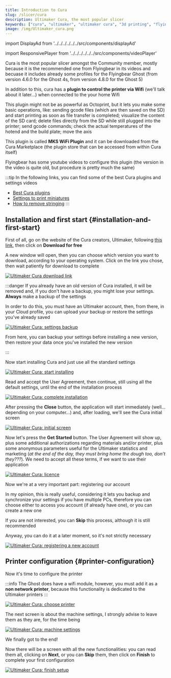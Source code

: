```yaml
---
title: Introduction to Cura
slug: /slicer/cura
description: Ultimaker Cura, the most popular slicer
keywords: ["cura", "ultimaker", "ultimaker cura", "3d printing", "flyingbear", "flying bear", "flyingbear ghost", "slicer", "slicing"]
image: /img/Ultimaker_cura.png
---
```

import DisplayAd from '../../../../../../src/components/displayAd'

import ResponsivePlayer from '../../../../../../src/components/videoPlayer'

Cura is the most popular slicer amongst the Community member, mostly because it is the recommended one from Flyingbear in its videos and becuase it includes already some profiles for the Flyingbear Ghost (from version 4.6.0 for the Ghost 4s, from version 4.8.0 for the Ghost 5)

In addition to this, cura has a **plugin to control the printer via Wifi** (we'll talk about it later...) when connected to the your home Wifi

This plugin might not be as powerful as Octoprint, but it lets you make some basic operations, like: sending gcode files (which are then saved on the SD) and start printing as soon as file transfer is completed; visualize the content of the SD card; delete files directly from the SD while still plugged into the printer; send gcode commands; check the actual temperatures of the hotend and the build plate; move the axis

This plugin is called **MKS WiFi Plugin** and it can be downloaded from the Cura Marketplace (the plugin store that can be accessed from within Cura itself)

Flyingbear has some youtube videos to configure this plugin (the version in the video is quite old, but procedure is pretty much the same)

<ResponsivePlayer
  src="https://www.youtube.com/watch?v=cTkhWAsnMXE&t=420s"
/>

:::tip
In the following links, you can find some of the best Cura plugins and settings videos

*  [Best Cura plugins](https://all3dp.com/2/5-must-have-cura-plugins)
*  [Settings to print miniatures](https://www.youtube.com/watch?v=AqEWl51s9Rw)
*  [How to remove stringing](https://youtu.be/_QRb54zVPfQ)
:::

<DisplayAd/>

## Installation and first start {#installation-and-first-start}

First of all, go on the website of the Cura creators, Ultimaker, following [this link](https://ultimaker.com/en/software/ultimaker-cura), then click on **Download for free**

A new window will open, then you can choose which version you want to download, according to your operating system. Click on the link you chose, then wait patiently for download to complete

[ ![Ultimaker Cura download link](/img/cura/link_download.webp) ](/img/cura/link_download.webp)


:::danger
If you already have an old version of Cura installed, it will be removed and, if you don't have a backup, you might lose your settings. **Always** make a backup of the settings

In order to do this, you must have an Ultimaker account, then, from there, in your Cloud profile, you can upload your backup or restore the settings you've already saved

[ ![Ultimaker Cura: settings backup](/img/cura/backup_cura.webp) ](/img/cura/backup_cura.webp)

From here, you can backup your settings before installing a new version, then restore your data once you've installed the new version

:::

Now start installing Cura and just use all the standard settings

[ ![Ultimaker Cura: start installing](/img/cura/install_cura_inizio.webp) ](/img/cura/install_cura_inizio.webp)

Read and accept the User Agreement, then continue, still using all the default settings, until the end of the installation process

[ ![Ultimaker Cura: complete installation](/img/cura/termine_installazione.webp) ](/img/cura/termine_installazione.webp)

After pressing the **Close** button, the application will start immediately (well... depending on your computer...) and, after loading, we'll see the Cura initial screen

[ ![Ultimaker Cura: initial screen](/img/cura/prima_schermata_di_cura.webp) ](/img/cura/prima_schermata_di_cura.webp)

Now let's press the **Get Started** button. The User Agreement will show up, plus some additional authorizations regarding materials and/or printer, plus some anonymous parameters useful for the Ultimaker statistics and marketing (*at the end of the day, they must bring home the dough too, don't they???*). We need to accept all these terms, if we want to use their application

[ ![Ultimaker Cura: licence](/img/cura/licenza.webp) ](/img/cura/licenza.webp)

Now we're at a very important part: registering our account

In my opinion, this is really useful, considering it lets you backup and synchronize your settings if you have multiple PCs, therefore you can choose either to access you account (if already have one), or you can create a new one

If you are not interested, you can **Skip** this process, although it is still recommended

Anyway, you can do it at a later moment, so it's not strictly necessary

[ ![Ultimaker Cura: registering a new account](/img/cura/registrazione.webp) ](/img/cura/registrazione.webp)

<DisplayAd/>

## Printer configuration {#printer-configuration}

Now it's time to configure the printer

:::info
The Ghost does have a wifi module, however, you must add it as a **non network printer**, because this functionality is dedicated to the Ultimaker printers
:::

[ ![Ultimaker Cura: choose printer](/img/cura/scelta_stampanti.webp) ](/img/cura/scelta_stampanti.webp)

The next screen is about the machine settings, I strongly advise to leave them as they are, for the time being

[ ![Ultimaker Cura: machine settings](/img/cura/parametri_macchina.webp) ](/img/cura/parametri_macchina.webp)
  
We finally got to the end!

Now there will be a screen with all the new functionalities: you can read them all, clicking on **Next**, or you can **Skip** them, then click on **Finish** to complete your first configuration

[ ![Ultimaker Cura: finish setup](/img/cura/fine_setup.webp) ](/img/cura/fine_setup.webp)
